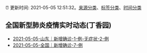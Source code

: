 :alarm_clock: 更新时间: 2021-05-05 12:51:32。[来源分类](../README.md)、[标签分类](../TAGS.md)、[时间分类](../TIMELINE.md)

## 全国新型肺炎疫情实时动态(丁香园)




- [2021-05-05-山东｜新增确诊-1-例-无症状-2-例](http://app.cctv.com/special/cportal/detail/arti/index.html?id=ArtiF8vuRvUXuLYF9uOIFBMi210505&isfromapp=1) 
- [2021-05-05-全国｜新增确诊-7-例](http://app.cctv.com/special/cportal/detail/arti/index.html?id=ArtiuMzsf30qXXzt4V9Uz5Xi210505&isfromapp=1) 